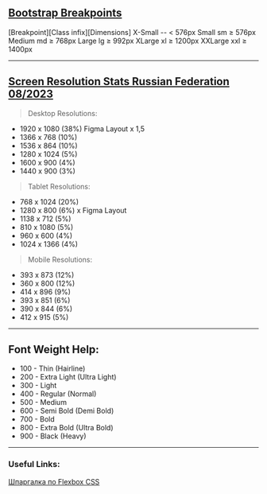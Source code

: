 <a href="https://getbootstrap.com/docs/5.0/layout/breakpoints/">
  <h2>Bootstrap Breakpoints</h2>
</a>

[Breakpoint][Class infix][Dimensions]
  X-Small        --        < 576px
  Small          sm        ≥ 576px
  Medium         md        ≥ 768px
  Large          lg        ≥ 992px
  XLarge         xl        ≥ 1200px
  XXLarge        xxl       ≥ 1400px        

<hr>

<a href="https://gs.statcounter.com/screen-resolution-stats/desktop/russian-federation">
  <h2>Screen Resolution Stats Russian Federation 08/2023</h2>
</a>

>Desktop Resolutions: 
* 1920 x 1080 (38%) Figma Layout x 1,5
* 1366 x 768  (10%)
* 1536 x 864  (10%)
* 1280 x 1024 (5%)
* 1600 x 900  (4%)
* 1440 x 900  (3%)

>Tablet Resolutions:
* 768  x 1024 (20%)
* 1280 x 800  (6%) x Figma Layout
* 1138 x 712  (5%)
* 810  x 1080 (5%)
* 960  x 600  (4%)
* 1024 x 1366 (4%)

>Mobile Resolutions:
* 393 x 873 (12%)
* 360 x 800 (12%)
* 414 x 896 (9%)
* 393 x 851 (6%)
* 390 x 844 (6%)
* 412 x 915 (5%)

<hr>

<h2>Font Weight Help:</h2>

*  100 - Thin (Hairline)
*  200 - Extra Light (Ultra Light)
*  300 - Light
*  400 - Regular (Normal)
*  500 - Medium
*  600 - Semi Bold (Demi Bold)
*  700 - Bold
*  800 - Extra Bold (Ultra Bold)
*  900 - Black (Heavy)

<hr>

<h3>Useful Links:</h3>

<a href="https://tpverstak.ru/flex-cheatsheet/">Шпаргалка по Flexbox CSS</a>